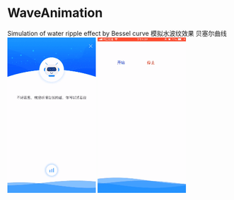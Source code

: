 # WaveAnimation
Simulation of water ripple effect by Bessel curve 模拟水波纹效果 贝塞尔曲线
![image](https://github.com/595531289/WaveAnimation/blob/master/1563003944103953.gif) 
![image](https://github.com/595531289/WaveAnimation/blob/master/1563003948364845.gif)
